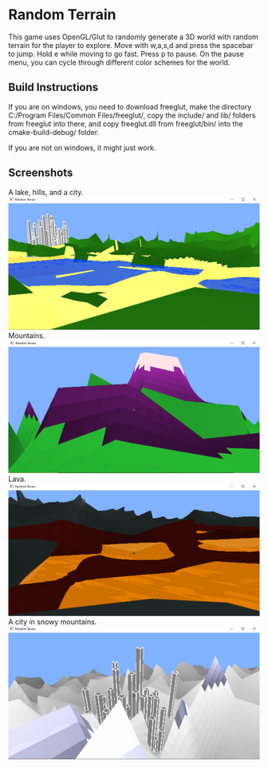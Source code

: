 # Random Terrain
This game uses OpenGL/Glut to randomly generate a 3D world with random terrain for the player to
explore. Move with w,a,s,d and press the spacebar to jump. Hold e while moving to go fast.
Press p to pause. On the pause menu, you can cycle through different color schemes for the world.

## Build Instructions
If you are on windows, you need to download freeglut, make the
directory C:/Program Files/Common Files/freeglut/, copy the 
include/ and lib/ folders from freeglut into there, and copy
freeglut.dll from freeglut/bin/ into the cmake-build-debug/ folder.

If you are not on windows, it might just work.

## Screenshots

A lake, hills, and a city.
![](screenshots/plain.png)
Mountains.
![](screenshots/mountain.png)
Lava.
![](screenshots/lava.png)
A city in snowy mountains.
![](screenshots/ice.png)